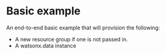 # Basic example

An end-to-end basic example that will provision the following:

- A new resource group if one is not passed in.
- A watsonx.data instance
